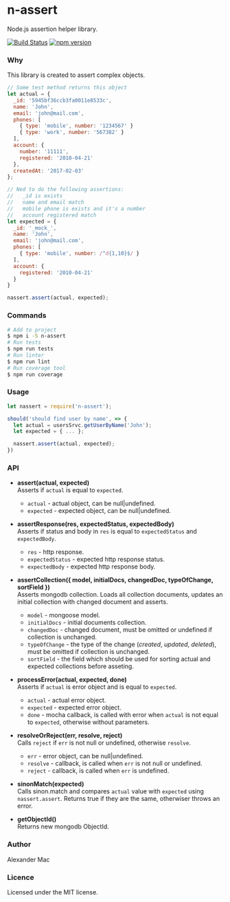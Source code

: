 # n-assert
Node.js assertion helper library.

[![Build Status](https://travis-ci.org/AlexanderMac/n-assert.svg?branch=master)](https://travis-ci.org/AlexanderMac/n-assert)
[![npm version](https://badge.fury.io/js/n-assert.svg)](https://badge.fury.io/js/n-assert)

### Why
This library is created to assert complex objects.

```js
// Some test method returns this object
let actual = {
  _id: '5945bf36ccb3fa0011e8533c',
  name: 'John',
  email: 'john@mail.com',
  phones: [
    { type: 'mobile', number: '1234567' }
    { type: 'work', number: '567382' }
  ],
  account: {
    number: '11111',
    registered: '2010-04-21'
  },
  createdAt: '2017-02-03'
};

// Ned to do the following assertions:
//   _id is exists
//   name and email match
//   mobile phone is exists and it's a number
//   account registered match
let expected = {
  _id: '_mock_',
  name: 'John',
  email: 'john@mail.com',
  phones: [
    { type: 'mobile', number: /^d{1,10}$/ }
  ],
  account: {
    registered: '2010-04-21'
  }
}

nassert.assert(actual, expected);
```

### Commands
```bash
# Add to project
$ npm i -S n-assert
# Run tests
$ npm run tests
# Run linter
$ npm run lint
# Run coverage tool
$ npm run coverage
```

### Usage
```js
let nassert = require('n-assert');

should('should find user by name', => {
  let actual = usersSrvc.getUserByName('John');
  let expected = { ... };

  nassert.assert(actual, expected);
})
```

### API
- **assert(actual, expected)**<br>
Asserts if `actual` is equal to `expected`.

  - `actual` - actual object, can be null|undefined.
  - `expected` - expected object, can be null|undefined.

- **assertResponse(res, expectedStatus, expectedBody)**<br>
Asserts if status and body in `res` is equal to `expectedStatus` and `expectedBody`.

  - `res` - http response.
  - `expectedStatus` - expected http response status.
  - `expectedBody` - expected http response body.

- **assertCollection({ model, initialDocs, changedDoc, typeOfChange, sortField })**<br>
Asserts mongodb collection. Loads all collection documents, updates an initial collection with changed document and asserts.

  - `model` - mongoose model.
  - `initialDocs` - initial documents collection.
  - `changedDoc` - changed document, must be omitted or undefined if collection is unchanged.
  - `typeOfChange` - the type of the change (_created_, _updated_, _deleted_), must be omitted if collection is unchanged.
  - `sortField` - the field which should be used for sorting actual and expected collections before asseting.

- **processError(actual, expected, done)**<br>
Asserts if `actual` is error object and is equal to `expected`.

  - `actual` - actual error object.
  - `expected` - expected error object.
  - `done` - mocha callback, is called with error when `actual` is not equal to `expected`, otherwise without parameters.

- **resolveOrReject(err, resolve, reject)**<br>
Calls `reject` if `err` is not null or undefined, otherwise `resolve`.

  - `err` - error object, can be null|undefined.
  - `resolve` - callback, is called when `err` is not null or undefined.
  - `reject` - callback, is called when `err` is undefined.

- **sinonMatch(expected)**<br>
Calls sinon.match and compares `actual` value with `expected` using `nassert.assert`. Returns true if they are the same, otherwiser throws an error.

- **getObjectId()**<br>
Returns new mongodb ObjectId.

### Author
Alexander Mac

### Licence
Licensed under the MIT license.

